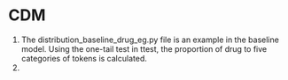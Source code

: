 # CDM
1. The distribution_baseline_drug_eg.py file is an example in the baseline model. Using the one-tail test in ttest, the proportion of drug to five categories of tokens is calculated.
2. 
